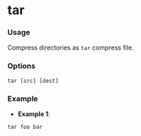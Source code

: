 # tar

### Usage
Compress directories as `tar` compress file.

### Options
```
tar [src] [dest]
```

### Example

- **Example 1**:
```
tar foo bar
```